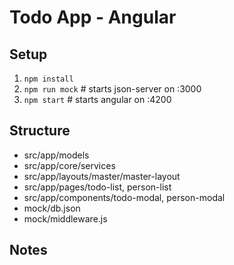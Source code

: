 # Todo App - Angular

## Setup
1. `npm install`
2. `npm run mock`  # starts json-server on :3000
3. `npm start`     # starts angular on :4200

## Structure
- src/app/models
- src/app/core/services
- src/app/layouts/master/master-layout
- src/app/pages/todo-list, person-list
- src/app/components/todo-modal, person-modal
- mock/db.json
- mock/middleware.js

## Notes